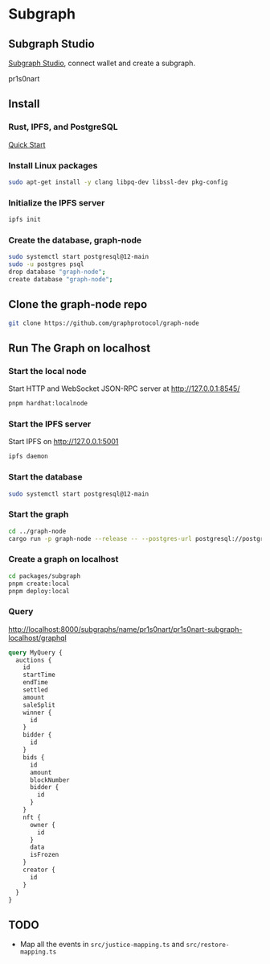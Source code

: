 # Subgraph

## Subgraph Studio

[Subgraph Studio](https://thegraph.com/studio/), connect wallet and create a subgraph.

pr1s0nart

## Install

### Rust, IPFS, and PostgreSQL

[Quick Start](https://github.com/graphprotocol/graph-node#quick-start)

### Install Linux packages

```bash
sudo apt-get install -y clang libpq-dev libssl-dev pkg-config
```

### Initialize the IPFS server

```bash
ipfs init
```

### Create the database, graph-node

```bash
sudo systemctl start postgresql@12-main
sudo -u postgres psql
drop database "graph-node";
create database "graph-node";
```

## Clone the graph-node repo

```bash
git clone https://github.com/graphprotocol/graph-node
```

## Run The Graph on localhost

### Start the local node

Start HTTP and WebSocket JSON-RPC server at <http://127.0.0.1:8545/>

```bash
pnpm hardhat:localnode
```

### Start the IPFS server

Start IPFS on <http://127.0.0.1:5001>

```bash
ipfs daemon
```

### Start the database

```bash
sudo systemctl start postgresql@12-main
```

### Start the graph

```bash
cd ../graph-node
cargo run -p graph-node --release -- --postgres-url postgresql://postgres:password@localhost:5432/graph-node --ethereum-rpc localhost:http://127.0.0.1:8545 --ipfs 127.0.0.1:5001
```

### Create a graph on localhost

```bash
cd packages/subgraph
pnpm create:local
pnpm deploy:local
```

### Query

<http://localhost:8000/subgraphs/name/pr1s0nart/pr1s0nart-subgraph-localhost/graphql>

```graphql
query MyQuery {
  auctions {
    id
    startTime
    endTime
    settled
    amount
    saleSplit
    winner {
      id
    }
    bidder {
      id
    }
    bids {
      id
      amount
      blockNumber
      bidder {
        id
      }
    }
    nft {
      owner {
        id
      }
      data
      isFrozen
    }
    creator {
      id
    }
  }
}
```

## TODO

* Map all the events in  `src/justice-mapping.ts` and `src/restore-mapping.ts`

